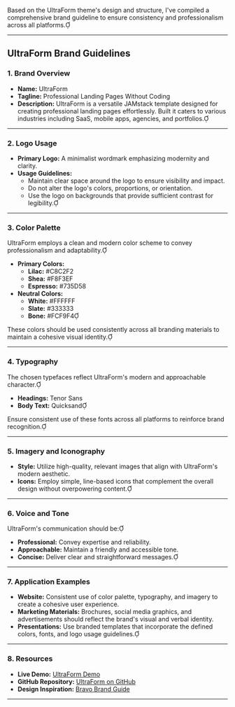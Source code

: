 Based on the UltraForm theme's design and structure, I've compiled a comprehensive brand guideline to ensure consistency and professionalism across all platforms.

---

## UltraForm Brand Guidelines

### 1. Brand Overview

- **Name:** UltraForm
- **Tagline:** Professional Landing Pages Without Coding
- **Description:** UltraForm is a versatile JAMstack template designed for creating professional landing pages effortlessly. Built it caters to various industries including SaaS, mobile apps, agencies, and portfolios.

---

### 2. Logo Usage

- **Primary Logo:** A minimalist wordmark emphasizing modernity and clarity.
- **Usage Guidelines:**
  - Maintain clear space around the logo to ensure visibility and impact.
  - Do not alter the logo's colors, proportions, or orientation.
  - Use the logo on backgrounds that provide sufficient contrast for legibility.

---

### 3. Color Palette

UltraForm employs a clean and modern color scheme to convey professionalism and adaptability.

- **Primary Colors:**
  - **Lilac:** #C8C2F2
  - **Shea:** #F8F3EF
  - **Espresso:** #735D58
- **Neutral Colors:**
  - **White:** #FFFFFF
  - **Slate:** #333333
  - **Bone:** #FCF9F4

These colors should be used consistently across all branding materials to maintain a cohesive visual identity.

---

### 4. Typography

The chosen typefaces reflect UltraForm's modern and approachable character.

- **Headings:** Tenor Sans
- **Body Text:** Quicksand

Ensure consistent use of these fonts across all platforms to reinforce brand recognition.

---

### 5. Imagery and Iconography

- **Style:** Utilize high-quality, relevant images that align with UltraForm's modern aesthetic.
- **Icons:** Employ simple, line-based icons that complement the overall design without overpowering content.

---

### 6. Voice and Tone

UltraForm's communication should be:

- **Professional:** Convey expertise and reliability.
- **Approachable:** Maintain a friendly and accessible tone.
- **Concise:** Deliver clear and straightforward messages.

---

### 7. Application Examples

- **Website:** Consistent use of color palette, typography, and imagery to create a cohesive user experience.
- **Marketing Materials:** Brochures, social media graphics, and advertisements should reflect the brand's visual and verbal identity.
- **Presentations:** Use branded templates that incorporate the defined colors, fonts, and logo usage guidelines.

---

### 8. Resources

- **Live Demo:** [UltraForm Demo](https://jamstackthemes.dev/demo/theme/UltraForm/)
- **GitHub Repository:** [UltraForm on GitHub](https://github.com/minhwpm/UltraForm)
- **Design Inspiration:** [Bravo Brand Guide](https://bravo.novamaedesign.com/brand-guide)

---
